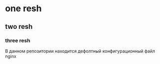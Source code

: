 # one resh
## two resh
### three resh

В данном репозитории находится дефолтный конфигурационный файл nginx
